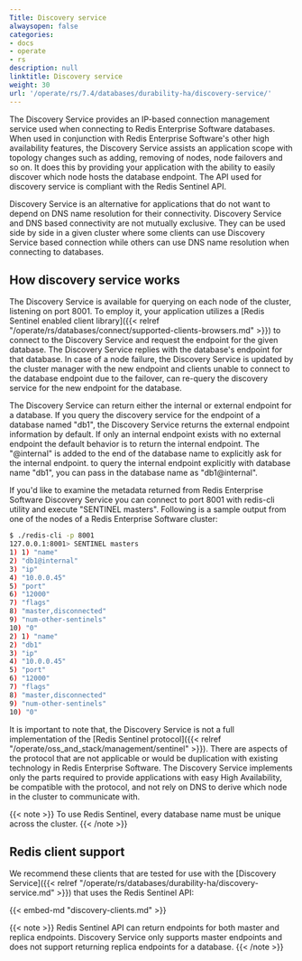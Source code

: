 ```yaml
---
Title: Discovery service
alwaysopen: false
categories:
- docs
- operate
- rs
description: null
linktitle: Discovery service
weight: 30
url: '/operate/rs/7.4/databases/durability-ha/discovery-service/'
---
```

The Discovery Service provides an IP-based connection management service
used when connecting to Redis Enterprise Software databases. When used
in conjunction with Redis Enterprise Software's other high availability
features, the Discovery Service assists an application scope with
topology changes such as adding, removing of nodes, node failovers and
so on. It does this by providing your application with the ability to
easily discover which node hosts the database endpoint. The API used for
discovery service is compliant with the Redis Sentinel API.

Discovery Service is an alternative for applications that do not want to
depend on DNS name resolution for their connectivity. Discovery Service
and DNS based connectivity are not mutually exclusive. They can be used
side by side in a given cluster where some clients can use Discovery
Service based connection while others can use DNS name resolution when
connecting to databases.

## How discovery service works

The Discovery Service is available for querying on each node of the
cluster, listening on port 8001. To employ it, your application utilizes
a [Redis Sentinel enabled client
library]({{< relref "/operate/rs/databases/connect/supported-clients-browsers.md" >}})
to connect to the Discovery Service and request the endpoint for the
given database. The Discovery Service replies with the database's
endpoint for that database. In case of a node failure, the Discovery
Service is updated by the cluster manager with the new endpoint and
clients unable to connect to the database endpoint due to the failover,
can re-query the discovery service for the new endpoint for the
database.

The Discovery Service can return either the internal or external
endpoint for a database. If you query the discovery service for the
endpoint of a database named "db1", the Discovery Service returns
the external endpoint information by default. If only an internal
endpoint exists with no external endpoint the default behavior is to
return the internal endpoint. The "\@internal" is added to the end of
the database name to explicitly ask for the internal endpoint. to query
the internal endpoint explicitly with database name "db1", you can pass
in the database name as "db1\@internal".

If you'd like to examine the metadata returned from Redis Enterprise
Software Discovery Service you can connect to port 8001 with redis-cli
utility and execute "SENTINEL masters". Following is a sample output
from one of the nodes of a Redis Enterprise Software cluster:

```sh
$ ./redis-cli -p 8001
127.0.0.1:8001> SENTINEL masters
1) 1) "name"
2) "db1@internal"
3) "ip"
4) "10.0.0.45"
5) "port"
6) "12000"
7) "flags"
8) "master,disconnected"
9) "num-other-sentinels"
10) "0"
2) 1) "name"
2) "db1"
3) "ip"
4) "10.0.0.45"
5) "port"
6) "12000"
7) "flags"
8) "master,disconnected"
9) "num-other-sentinels"
10) "0"
```

It is important to note that, the Discovery Service is not a full
implementation of the [Redis Sentinel
protocol]({{< relref "/operate/oss_and_stack/management/sentinel" >}}). There are aspects of the
protocol that are not applicable or would be duplication with existing
technology in Redis Enterprise Software. The Discovery Service
implements only the parts required to provide applications with easy
High Availability, be compatible with the protocol, and not rely on DNS
to derive which node in the cluster to communicate with.

{{< note >}}
To use Redis Sentinel, every database name must be unique across the cluster.
{{< /note >}}

## Redis client support

We recommend these clients that are tested for use with the [Discovery Service]({{< relref "/operate/rs/databases/durability-ha/discovery-service.md" >}}) that uses the Redis Sentinel API:

{{< embed-md "discovery-clients.md" >}}

{{< note >}}
Redis Sentinel API can return endpoints for both master and replica
endpoints.
Discovery Service only supports master endpoints and does not
support returning replica endpoints for a database.
{{< /note >}}
